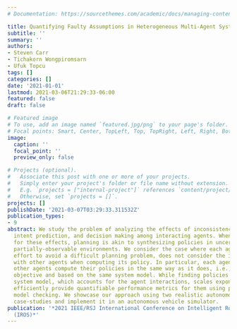 ```yaml
---
# Documentation: https://sourcethemes.com/academic/docs/managing-content/

title: Quantifying Faulty Assumptions in Heterogeneous Multi-Agent Systems
subtitle: ''
summary: ''
authors:
- Steven Carr
- Tichakorn Wongpiromsarn
- Ufuk Topcu
tags: []
categories: []
date: '2021-01-01'
lastmod: 2021-03-06T21:29:33-06:00
featured: false
draft: false

# Featured image
# To use, add an image named `featured.jpg/png` to your page's folder.
# Focal points: Smart, Center, TopLeft, Top, TopRight, Left, Right, BottomLeft, Bottom, BottomRight.
image:
  caption: ''
  focal_point: ''
  preview_only: false

# Projects (optional).
#   Associate this post with one or more of your projects.
#   Simply enter your project's folder or file name without extension.
#   E.g. `projects = ["internal-project"]` references `content/project/deep-learning/index.md`.
#   Otherwise, set `projects = []`.
projects: []
publishDate: '2021-03-07T03:29:33.311532Z'
publication_types:
- 9
abstract: We study the problem of analyzing the effects of inconsistencies in perception,
  intent prediction, and decision making among interacting agents. When accounting
  for these effects, planning is akin to synthesizing policies in uncertain and potentially
  partially-observable environments. We consider the case where each agent, in an
  effort to avoid a difficult planning problem, does not consider the inconsistencies
  with other agents when computing its policy. In particular, each agent assumes that
  other agents compute their policies in the same way as it does, i.e., with the same
  objective and based on the same system model. While finding policies on the composed
  system model, which accounts for the agent interactions, scales exponentially, we
  efficiently provide quantifiable performance metrics for them using probabilistic
  model checking. We showcase our approach using two realistic autonomous vehicle
  case-studies and implement it in an autonomous vehicle simulator.
publication: '*2021 IEEE/RSJ International Conference on Intelligent Robots and Systems
  (IROS)*'
---
```

